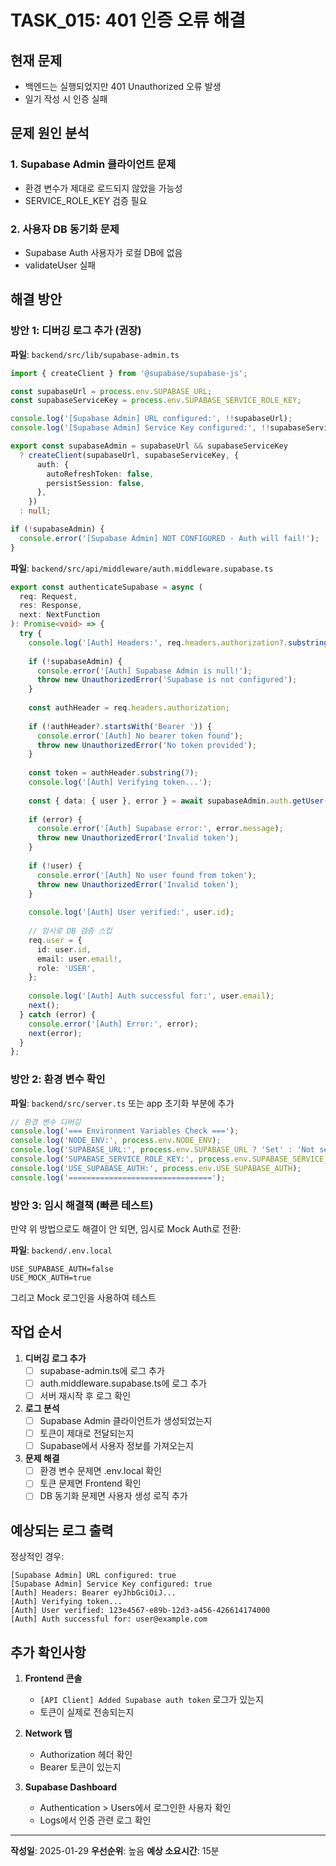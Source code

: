 # TASK_015: 401 인증 오류 해결

## 현재 문제
- 백엔드는 실행되었지만 401 Unauthorized 오류 발생
- 일기 작성 시 인증 실패

## 문제 원인 분석

### 1. Supabase Admin 클라이언트 문제
- 환경 변수가 제대로 로드되지 않았을 가능성
- SERVICE_ROLE_KEY 검증 필요

### 2. 사용자 DB 동기화 문제
- Supabase Auth 사용자가 로컬 DB에 없음
- validateUser 실패

## 해결 방안

### 방안 1: 디버깅 로그 추가 (권장)

**파일**: `backend/src/lib/supabase-admin.ts`
```typescript
import { createClient } from '@supabase/supabase-js';

const supabaseUrl = process.env.SUPABASE_URL;
const supabaseServiceKey = process.env.SUPABASE_SERVICE_ROLE_KEY;

console.log('[Supabase Admin] URL configured:', !!supabaseUrl);
console.log('[Supabase Admin] Service Key configured:', !!supabaseServiceKey);

export const supabaseAdmin = supabaseUrl && supabaseServiceKey
  ? createClient(supabaseUrl, supabaseServiceKey, {
      auth: {
        autoRefreshToken: false,
        persistSession: false,
      },
    })
  : null;

if (!supabaseAdmin) {
  console.error('[Supabase Admin] NOT CONFIGURED - Auth will fail!');
}
```

**파일**: `backend/src/api/middleware/auth.middleware.supabase.ts`
```typescript
export const authenticateSupabase = async (
  req: Request,
  res: Response,
  next: NextFunction
): Promise<void> => {
  try {
    console.log('[Auth] Headers:', req.headers.authorization?.substring(0, 20) + '...');
    
    if (!supabaseAdmin) {
      console.error('[Auth] Supabase Admin is null!');
      throw new UnauthorizedError('Supabase is not configured');
    }
    
    const authHeader = req.headers.authorization;
    
    if (!authHeader?.startsWith('Bearer ')) {
      console.error('[Auth] No bearer token found');
      throw new UnauthorizedError('No token provided');
    }
    
    const token = authHeader.substring(7);
    console.log('[Auth] Verifying token...');
    
    const { data: { user }, error } = await supabaseAdmin.auth.getUser(token);
    
    if (error) {
      console.error('[Auth] Supabase error:', error.message);
      throw new UnauthorizedError('Invalid token');
    }
    
    if (!user) {
      console.error('[Auth] No user found from token');
      throw new UnauthorizedError('Invalid token');
    }
    
    console.log('[Auth] User verified:', user.id);
    
    // 임시로 DB 검증 스킵
    req.user = {
      id: user.id,
      email: user.email!,
      role: 'USER',
    };
    
    console.log('[Auth] Auth successful for:', user.email);
    next();
  } catch (error) {
    console.error('[Auth] Error:', error);
    next(error);
  }
};
```

### 방안 2: 환경 변수 확인

**파일**: `backend/src/server.ts` 또는 app 초기화 부분에 추가
```typescript
// 환경 변수 디버깅
console.log('=== Environment Variables Check ===');
console.log('NODE_ENV:', process.env.NODE_ENV);
console.log('SUPABASE_URL:', process.env.SUPABASE_URL ? 'Set' : 'Not set');
console.log('SUPABASE_SERVICE_ROLE_KEY:', process.env.SUPABASE_SERVICE_ROLE_KEY ? 'Set' : 'Not set');
console.log('USE_SUPABASE_AUTH:', process.env.USE_SUPABASE_AUTH);
console.log('================================');
```

### 방안 3: 임시 해결책 (빠른 테스트)

만약 위 방법으로도 해결이 안 되면, 임시로 Mock Auth로 전환:

**파일**: `backend/.env.local`
```env
USE_SUPABASE_AUTH=false
USE_MOCK_AUTH=true
```

그리고 Mock 로그인을 사용하여 테스트

## 작업 순서

1. **디버깅 로그 추가**
   - [ ] supabase-admin.ts에 로그 추가
   - [ ] auth.middleware.supabase.ts에 로그 추가
   - [ ] 서버 재시작 후 로그 확인

2. **로그 분석**
   - [ ] Supabase Admin 클라이언트가 생성되었는지
   - [ ] 토큰이 제대로 전달되는지
   - [ ] Supabase에서 사용자 정보를 가져오는지

3. **문제 해결**
   - [ ] 환경 변수 문제면 .env.local 확인
   - [ ] 토큰 문제면 Frontend 확인
   - [ ] DB 동기화 문제면 사용자 생성 로직 추가

## 예상되는 로그 출력

정상적인 경우:
```
[Supabase Admin] URL configured: true
[Supabase Admin] Service Key configured: true
[Auth] Headers: Bearer eyJhbGciOiJ...
[Auth] Verifying token...
[Auth] User verified: 123e4567-e89b-12d3-a456-426614174000
[Auth] Auth successful for: user@example.com
```

## 추가 확인사항

1. **Frontend 콘솔**
   - `[API Client] Added Supabase auth token` 로그가 있는지
   - 토큰이 실제로 전송되는지

2. **Network 탭**
   - Authorization 헤더 확인
   - Bearer 토큰이 있는지

3. **Supabase Dashboard**
   - Authentication > Users에서 로그인한 사용자 확인
   - Logs에서 인증 관련 로그 확인

---

**작성일**: 2025-01-29
**우선순위**: 높음
**예상 소요시간**: 15분